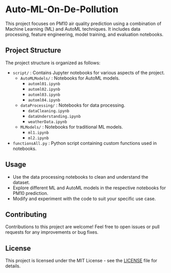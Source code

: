 # Auto-ML-On-De-Pollution

This project focuses on PM10 air quality prediction using a combination of Machine Learning (ML) and AutoML techniques. It includes data processing, feature engineering, model training, and evaluation notebooks.

## Project Structure

The project structure is organized as follows:

- `script/` : Contains Jupyter notebooks for various aspects of the project.
  - `AutoMLModels/` : Notebooks for AutoML models.
    - `automl01.ipynb`
    - `automl02.ipynb`
    - `automl03.ipynb`
    - `automl04.ipynb`
  - `dataProcessing/` : Notebooks for data processing.
    - `dataCleaning.ipynb`
    - `dataUnderstanding.ipynb`
    - `weatherData.ipynb`
  - `MLModels/` : Notebooks for traditional ML models.
    - `ml1.ipynb`
    - `ml2.ipynb`
- `functionsAll.py` : Python script containing custom functions used in notebooks.


## Usage

- Use the data processing notebooks to clean and understand the dataset.
- Explore different ML and AutoML models in the respective notebooks for PM10 prediction.
- Modify and experiment with the code to suit your specific use case.

## Contributing

Contributions to this project are welcome! Feel free to open issues or pull requests for any improvements or bug fixes.

## License

This project is licensed under the MIT License - see the [LICENSE](LICENSE) file for details.
